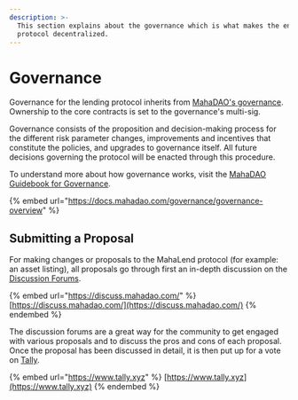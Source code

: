 ```yaml
---
description: >-
  This section explains about the governance which is what makes the entire
  protocol decentralized.
---
```


# Governance

Governance for the lending protocol inherits from [MahaDAO's governance](https://docs.mahadao.com/governance/governance-overview). Ownership to the core contracts is set to the governance's multi-sig.

Governance consists of the proposition and decision-making process for the different risk parameter changes, improvements and incentives that constitute the policies, and upgrades to governance itself. All future decisions governing the protocol will be enacted through this procedure.

To understand more about how governance works, visit the [MahaDAO Guidebook for Governance](https://docs.mahadao.com/governance/governance-overview).

{% embed url="https://docs.mahadao.com/governance/governance-overview" %}

## Submitting a Proposal

For making changes or proposals to the MahaLend protocol (for example: an asset listing), all proposals go through first an in-depth discussion on the [Discussion Forums](https://discuss.mahadao.com/).

{% embed url="https://discuss.mahadao.com/" %}
[https://discuss.mahadao.com/](https://discuss.mahadao.com/)
{% endembed %}

The discussion forums are a great way for the community to get engaged with various proposals and to discuss the pros and cons of each proposal. Once the proposal has been discussed in detail, it is then put up for a vote on [Tally](https://www.tally.xyz/gov/eip155:1:0xFfEC018583152aB5f056c5323f1f68b701bF1Bc5).

{% embed url="https://www.tally.xyz" %}
[https://www.tally.xyz](https://www.tally.xyz)
{% endembed %}
